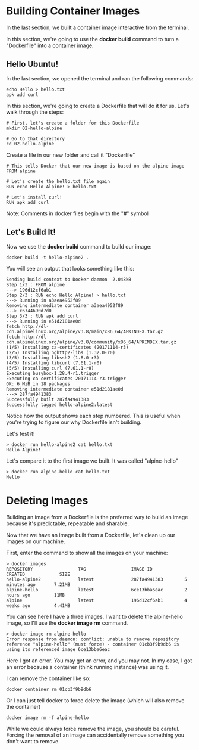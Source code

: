 # Building Container Images

In the last section, we built a container image interactive from the terminal.

In this section, we're going to use the **docker build** command to turn a "Dockerfile" into a container image.

## Hello Ubuntu!

In the last section, we opened the terminal and ran the following commands:

    echo Hello > hello.txt
    apk add curl

In this section, we're going to create a Dockerfile that will do it for us.  Let's walk through the steps:

    # First, let's create a folder for this Dockerfile
    mkdir 02-hello-alpine

    # Go to that directory
    cd 02-hello-alpine

Create a file in our new folder and call it "Dockerfile"

    # This tells Docker that our new image is based on the alpine image
    FROM alpine

    # Let's create the hello.txt file again
    RUN echo Hello Alpine! > hello.txt

    # Let's install curl!
    RUN apk add curl

Note: Comments in docker files begin with the "#" symbol

## Let's Build It!

Now we use the **docker build** command to build our image:

    docker build -t hello-alpine2 .

You will see an output that looks something like this:

    Sending build context to Docker daemon  2.048kB
    Step 1/3 : FROM alpine
    ---> 196d12cf6ab1
    Step 2/3 : RUN echo Hello Alpine! > hello.txt
    ---> Running in a3aea4952f89
    Removing intermediate container a3aea4952f89
    ---> c6744690d7d0
    Step 3/3 : RUN apk add curl
    ---> Running in e51d2181ae0d
    fetch http://dl-cdn.alpinelinux.org/alpine/v3.8/main/x86_64/APKINDEX.tar.gz
    fetch http://dl-cdn.alpinelinux.org/alpine/v3.8/community/x86_64/APKINDEX.tar.gz
    (1/5) Installing ca-certificates (20171114-r3)
    (2/5) Installing nghttp2-libs (1.32.0-r0)
    (3/5) Installing libssh2 (1.8.0-r3)
    (4/5) Installing libcurl (7.61.1-r0)
    (5/5) Installing curl (7.61.1-r0)
    Executing busybox-1.28.4-r1.trigger
    Executing ca-certificates-20171114-r3.trigger
    OK: 6 MiB in 18 packages
    Removing intermediate container e51d2181ae0d
    ---> 287fa4941383
    Successfully built 287fa4941383
    Successfully tagged hello-alpine2:latest

Notice how the output shows each step numbered.  This is useful when you're trying to figure our why Dockerfile isn't building.

Let's test it!

    > docker run hello-alpine2 cat hello.txt
    Hello Alpine!

Let's compare it to the first image we built.  It was called "alpine-hello"

    > docker run alpine-hello cat hello.txt
    Hello

# Deleting Images

Building an image from a Dockerfile is the preferred way to build an image because it's predictable, repeatable and sharable.

Now that we have an image built from a Dockerfile, let's clean up our images on our machine.

First, enter the command to show all the images on your machine:

    > docker images
    REPOSITORY                 TAG                 IMAGE ID            CREATED             SIZE
    hello-alpine2              latest              287fa4941383        5 minutes ago       7.21MB
    alpine-hello               latest              6ce13bba6eac        2 hours ago         11MB
    alpine                     latest              196d12cf6ab1        4 weeks ago         4.41MB

You can see here I have a three images.  I want to delete the alpine-hello image, so I'll use the **docker image rm** command.

    > docker image rm alpine-hello
    Error response from daemon: conflict: unable to remove repository reference "alpine-hello" (must force) - container 01cb3f9b9db6 is using its referenced image 6ce13bba6eac

Here I got an error.  You may get an error, and you may not.  In my case, I got an error because a container (think running instance) was using it.

I can remove the container like so:

    docker container rm 01cb3f9b9db6

Or I can just tell docker to force delete the image (which will also remove the container)

    docker image rm -f alpine-hello

While we could always force remove the image, you should be careful.  Forcing the removal of an image can accidentally remove something you don't want to remove.
